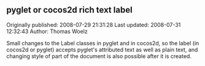 ## pyglet or cocos2d rich text label 
Originally published: 2008-07-29 21:31:28 
Last updated: 2008-07-31 12:32:43 
Author: Thomas Woelz 
 
Small changes to the Label classes in pyglet and in cocos2d, so the label (in cocos2d or pyglet) accepts pyglet's attributed text as well as plain text, and changing style of part of the document is also possible after it is created.